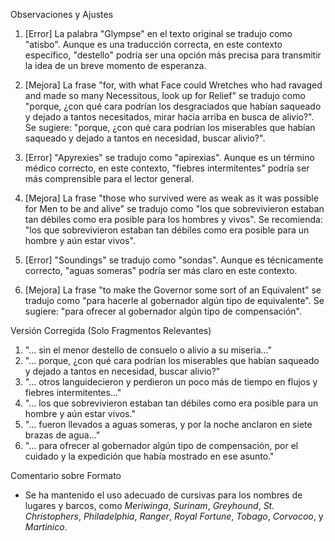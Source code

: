 Observaciones y Ajustes

1. [Error] La palabra "Glympse" en el texto original se tradujo como "atisbo". Aunque es una traducción correcta, en este contexto específico, "destello" podría ser una opción más precisa para transmitir la idea de un breve momento de esperanza.

2. [Mejora] La frase "for, with what Face could Wretches who had ravaged and made so many Necessitous, look up for Relief" se tradujo como "porque, ¿con qué cara podrían los desgraciados que habían saqueado y dejado a tantos necesitados, mirar hacia arriba en busca de alivio?". Se sugiere: "porque, ¿con qué cara podrían los miserables que habían saqueado y dejado a tantos en necesidad, buscar alivio?".

3. [Error] "Apyrexies" se tradujo como "apirexias". Aunque es un término médico correcto, en este contexto, "fiebres intermitentes" podría ser más comprensible para el lector general.

4. [Mejora] La frase "those who survived were as weak as it was possible for Men to be and alive" se tradujo como "los que sobrevivieron estaban tan débiles como era posible para los hombres y vivos". Se recomienda: "los que sobrevivieron estaban tan débiles como era posible para un hombre y aún estar vivos".

5. [Error] "Soundings" se tradujo como "sondas". Aunque es técnicamente correcto, "aguas someras" podría ser más claro en este contexto.

6. [Mejora] La frase "to make the Governor some sort of an Equivalent" se tradujo como "para hacerle al gobernador algún tipo de equivalente". Se sugiere: "para ofrecer al gobernador algún tipo de compensación".

Versión Corregida (Solo Fragmentos Relevantes)

1. "... sin el menor destello de consuelo o alivio a su miseria..."
2. "... porque, ¿con qué cara podrían los miserables que habían saqueado y dejado a tantos en necesidad, buscar alivio?"
3. "... otros languidecieron y perdieron un poco más de tiempo en flujos y fiebres intermitentes..."
4. "... los que sobrevivieron estaban tan débiles como era posible para un hombre y aún estar vivos."
5. "... fueron llevados a aguas someras, y por la noche anclaron en siete brazas de agua..."
6. "... para ofrecer al gobernador algún tipo de compensación, por el cuidado y la expedición que había mostrado en ese asunto."

Comentario sobre Formato

- Se ha mantenido el uso adecuado de cursivas para los nombres de lugares y barcos, como *Meriwinga*, *Surinam*, *Greyhound*, *St. Christophers*, *Philadelphia*, *Ranger*, *Royal Fortune*, *Tobago*, *Corvocoo*, y *Martinico*.